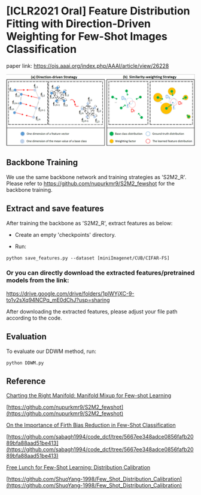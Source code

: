 #  [ICLR2021 Oral] Feature Distribution Fitting with Direction-Driven Weighting for Few-Shot Images Classification

paper link: https://ojs.aaai.org/index.php/AAAI/article/view/26228

![](illustration.png)

## Backbone Training

We use the same backbone network and training strategies as 'S2M2_R'. Please refer to https://github.com/nupurkmr9/S2M2_fewshot for the backbone training.

## Extract and save features

After training the backbone as 'S2M2_R', extract features as below:

- Create an empty 'checkpoints' directory.

- Run:
```save_features
python save_features.py --dataset [miniImagenet/CUB/CIFAR-FS] 
```
### Or you can directly download the extracted features/pretrained models from the link:
https://drive.google.com/drive/folders/1plWYjXC-9-to1v2sXq94NCPq_mE0dChJ?usp=sharing


After downloading the extracted features, please adjust your file path according to the code.


## Evaluation

To evaluate our DDWM method, run:

```eval
python DDWM.py
```

## Reference

[Charting the Right Manifold: Manifold Mixup for Few-shot Learning](https://arxiv.org/pdf/1907.12087v3.pdf)

[https://github.com/nupurkmr9/S2M2_fewshot](https://github.com/nupurkmr9/S2M2_fewshot)

[On the Importance of Firth Bias Reduction in Few-Shot Classification](https://openreview.net/pdf?id=DNRADop4ksB)

[https://github.com/sabagh1994/code_dcf/tree/5667ee348adce0856fafb2089bfa88aad51be413](https://github.com/sabagh1994/code_dcf/tree/5667ee348adce0856fafb2089bfa88aad51be413)

[Free Lunch for Few-Shot Learning: Distribution Calibration](https://openreview.net/forum?id=JWOiYxMG92s)

[https://github.com/ShuoYang-1998/Few_Shot_Distribution_Calibration](https://github.com/ShuoYang-1998/Few_Shot_Distribution_Calibration)

